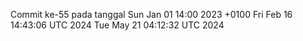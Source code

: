 Commit ke-55 pada tanggal Sun Jan 01 14:00 2023 +0100
Fri Feb 16 14:43:06 UTC 2024
Tue May 21 04:12:32 UTC 2024

